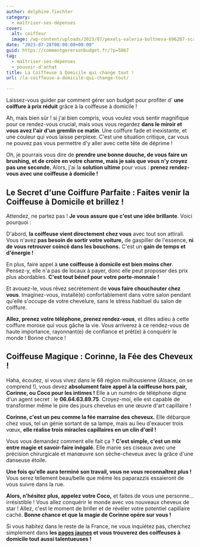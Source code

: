 ```yaml
---
author: delphine.fiechter
category:
  - maîtriser-ses-dépenses
cover:
  alt: coiffeur
  image: /wp-content/uploads/2023/07/pexels-valeria-boltneva-696287-scaled.webp
date: "2023-07-28T08:00:00+00:00"
guid: https://commentgerersonbudget.fr/?p=5867
tag:
  - maîtriser-ses-dépenses
  - pouvoir-d'achat
title: La Coiffeuse à Domicile qui change tout !
url: /la-coiffeuse-a-domicile-qui-change-tout/

---
```

Laissez-vous guider par comment gérer son budget pour profiter d' **une coiffure à prix réduit** grâce à la coiffeuse à domicile !

Ah, mais bien sûr ! si j'ai bien compris, vous voulez vous sentir magnifique pour ce rendez-vous crucial, mais vous vous regardez **dans le miroir et vous avez l'air d'un gremlin ce matin**. Une coiffure fade et inexistante, et une couleur qui vous laisse perplexe. C'est une situation critique, car vous ne pouvez pas vous permettre d'y aller avec cette tête de déprime !

Oh, je pourrais vous dire de **prendre une bonne douche, de vous faire un brushing, et de croire en votre charme, mais je sais que vous n'y croyez pas une seconde.** Alors, j'ai la **solution ultime** pour vous : **prenez rendez-vous avec une coiffeuse à domicile !**

## Le Secret d'une Coiffure Parfaite : Faites venir la Coiffeuse à Domicile et brillez !

Attendez, ne partez pas ! **Je vous assure que c'est une idée brillante**. Voici pourquoi :

D'abord, **la coiffeuse vient directement chez vous** avec tout son attirail. Vous n'avez **pas besoin de sortir votre voiture,** de gaspiller de l'essence, **ni de vous retrouver coincé dans les bouchons.** C'est un **gain de temps et d'énergie !**

En plus, faire appel à **une coiffeuse à domicile est bien moins cher**. Pensez-y, elle n'a pas de locaux à payer, donc elle peut proposer des prix plus abordables. **C'est tout bénef pour votre porte-monnaie !**

Et avouez-le, vous rêvez secrètement de **vous faire chouchouter chez vous**. Imaginez-vous, installé(e) confortablement dans votre salon pendant qu'elle s'occupe de votre chevelure, sans le stress habituel du salon de coiffure.

**Allez, prenez votre téléphone, prenez rendez-vous**, et dites adieu à cette coiffure morose qui vous gâche la vie. Vous arriverez à ce rendez-vous de haute importance, rayonnant(e) de confiance et prêt(e) à conquérir le monde ! Bonne chance !

## Coiffeuse Magique : Corinne, la Fée des Cheveux !

Haha, écoutez, si vous vivez dans le 68 région mulhousienne (Alsace, on se comprend !), vous devez **absolument faire appel à la coiffeuse hors pair, Corinne, ou Coco pour les intimes !** Elle a un numéro de téléphone digne d'un agent secret : le **06.64.63.89.75**. Croyez-moi, elle est capable de transformer même le pire des jours chevelus en une œuvre d'art capillaire !

**Corinne, c'est un peu comme la fée marraine des cheveux.** Elle débarque chez vous, tel un génie sortant de sa lampe, mais au lieu d'exaucer trois vœux, **elle réalise trois miracles capillaires en un clin d'œil !**

Vous vous demandez comment elle fait ça ? **C'est simple, c'est un mix entre magie et savoir-faire inégalé.** Elle manie ses ciseaux avec une précision chirurgicale et manœuvre son sèche-cheveux avec la grâce d'une danseuse étoile.

**Une fois qu'elle aura terminé son travail, vous ne vous reconnaîtrez plus !** Vous serez tellement beau/belle que même les paparazzis essaieront de vous suivre dans la rue.

**Alors, n'hésitez plus, appelez votre Coco,** et faites de vous une personne... irrésistible ! Vous allez conquérir le monde avec vos nouveaux cheveux de star ! Allez, c'est le moment de briller et de révéler votre potentiel capillaire caché. **Bonne chance et que la magie de Corinne opère sur vous !**

Si vous habitez dans le reste de la France, ne vous inquiétez pas, cherchez simplement dans **les [pages jaunes](https://www.pagesjaunes.fr/ "pages jaunes") et vous trouverez des coiffeuses à domicile tout aussi talentueuses !**
